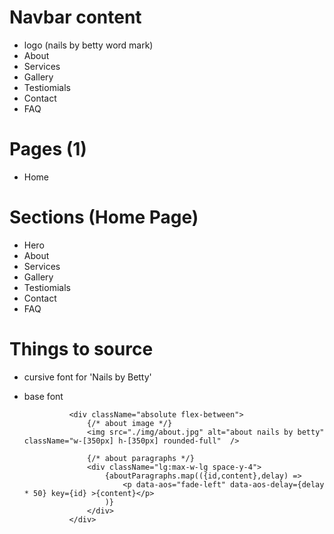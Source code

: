 # Navbar content
- logo (nails by betty word mark)
- About
- Services
- Gallery
- Testiomials
- Contact
- FAQ

# Pages (1)
- Home 

# Sections (Home Page)
- Hero
- About
- Services
- Gallery
- Testiomials
- Contact
- FAQ

# Things to source 
- cursive font for 'Nails by Betty'
- base font 


                <div className="absolute flex-between">
                    {/* about image */}
                    <img src="./img/about.jpg" alt="about nails by betty" className="w-[350px] h-[350px] rounded-full"  />

                    {/* about paragraphs */}
                    <div className="lg:max-w-lg space-y-4">
                        {aboutParagraphs.map(({id,content},delay) => 
                            <p data-aos="fade-left" data-aos-delay={delay * 50} key={id} >{content}</p>
                        )}
                    </div>
                </div>
